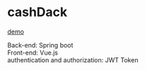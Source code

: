 # cashDack

[demo](https://youtu.be/COfrmxBtCKc)

Back-end: Spring boot<br/>
Front-end: Vue.js<br>
authentication and authorization: JWT Token 
